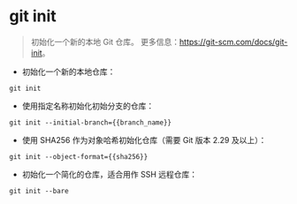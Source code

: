 # git init

> 初始化一个新的本地 Git 仓库。
> 更多信息：<https://git-scm.com/docs/git-init>。

- 初始化一个新的本地仓库：

`git init`

- 使用指定名称初始化初始分支的仓库：

`git init --initial-branch={{branch_name}}`

- 使用 SHA256 作为对象哈希初始化仓库（需要 Git 版本 2.29 及以上）：

`git init --object-format={{sha256}}`

- 初始化一个简化的仓库，适合用作 SSH 远程仓库：

`git init --bare`
